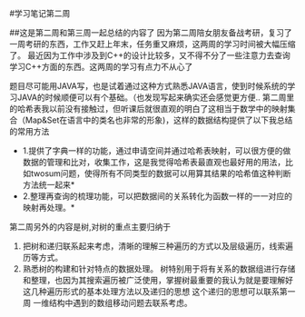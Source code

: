 #学习笔记第二周

##这是第二周和第三周一起总结的内容了
因为第二周陪女朋友备战考研，复习了一周考研的东西，工作又赶上年末，任务重又麻烦，这两周的学习时间被大幅压缩了。
最近因为工作中涉及到C++的设计比较多，又不得不分了一些注意力去查询学习C++方面的东西。这两周的学习有点力不从心了

题目尽可能用JAVA写，也是试着通过这种方式熟悉JAVA语言，使到时候系统的学习JAVA的时候顺便可以有个基础。（也发现写起来确实还会感觉更方便..
第二周里的哈希表我以前没有接触过，但听课后就很直观的明白了这相当于数学中的映射集合（Map&Set在语言中的类名也非常的形象)，这样的数据结构提供了以下我总结的常用方法
* 1.提供了字典一样的功能，通过申请空间并通过哈希表映射，可以很方便的做数据的管理和比对，收集工作，这是我觉得哈希表最直观也最好用的用法，比如twosum问题，使得所有不同类型的数据可以用算其结果的哈希值这种判断方法统一起来*
* 2.整理再查询的梳理功能，可以把数据间的关系转化为函数一样的一一对应的映射再处理。*

第二周另外的内容是树,对树的重点主要归纳于
1. 把树和递归联系起来考虑，清晰的理解三种遍历的方式以及层级遍历，线索遍历等方式。
2. 熟悉树的构建和针对特点的数据处理。
树特别用于将有关系的数据组进行存储和整理，也因为其搜索遍历被广泛使用，掌握树最重要的我认为就是要理解好这几种遍历形式的基本处理方法以及递归的思想
这个递归的思想可以联系第一周 一维结构中遇到的数组移动问题去联系考虑。